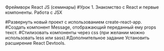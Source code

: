 Фреймворк React JS (семинары)
#Урок 1. Знакомство с React и первые компоненты. Работа с JSX

#Развернуть новый проект с использованием create-react-app. #Создать компонент Message, отображающий переданный ему props текст. #Стилизовать компоненты через css (при желании можно использовать less или sass).#Дополнительное задание Установить расширение React Devtools.
